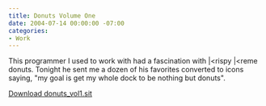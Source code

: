 ```yaml
---
title: Donuts Volume One
date: 2004-07-14 00:00:00 -07:00
categories:
- Work
---
```


<p>
This programmer I used to work with had a fascination with |&lt;rispy |&lt;reme donuts. Tonight he sent me a dozen of his favorites converted to icons saying, "my goal is get my whole dock to be nothing but donuts".
</p>
<p>
<a href="http://notes.torrez.org/files/donuts_vol1.sit">Download donuts_vol1.sit</a>
</p>
